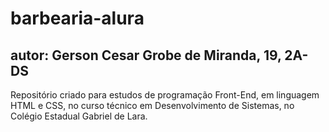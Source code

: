 # barbearia-alura

## autor: Gerson Cesar Grobe de Miranda, 19, 2A-DS

Repositório criado para estudos de programação Front-End, em linguagem HTML e CSS, no curso técnico em Desenvolvimento de Sistemas, no Colégio Estadual Gabriel de Lara.

